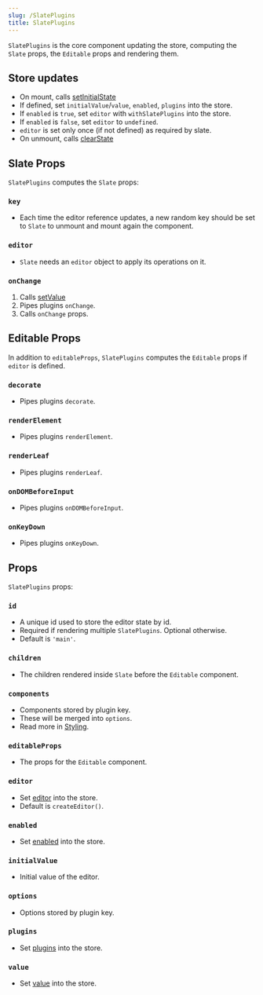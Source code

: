 ```yaml
---
slug: /SlatePlugins
title: SlatePlugins
---
```


`SlatePlugins` is the core component updating the store, computing the
`Slate` props, the `Editable` props and rendering them.

## Store updates

- On mount, calls [setInitialState](store#setinitialstate)
- If defined, set `initialValue`/`value`, `enabled`, `plugins` into the
  store.
- If `enabled` is `true`, set `editor` with `withSlatePlugins` into the
  store.
- If `enabled` is `false`, set `editor` to `undefined`.
- `editor` is set only once (if not defined) as required by slate.
- On unmount, calls [clearState](store#clearstate)

## Slate Props

`SlatePlugins` computes the `Slate` props:

### `key`

- Each time the editor reference updates, a new random key should be set
to `Slate` to unmount and mount again the component.

### `editor`

- `Slate` needs an `editor` object to apply its operations on it.

### `onChange`

1. Calls [setValue](store#setvalue)
2. Pipes plugins `onChange`.
3. Calls `onChange` props.

## Editable Props

In addition to `editableProps`, `SlatePlugins` computes the `Editable`
props if `editor` is defined.

### `decorate`

- Pipes plugins `decorate`.

### `renderElement`

- Pipes plugins `renderElement`.

### `renderLeaf`

- Pipes plugins `renderLeaf`.

### `onDOMBeforeInput`

- Pipes plugins `onDOMBeforeInput`.

### `onKeyDown`

- Pipes plugins `onKeyDown`.

## Props

`SlatePlugins` props:

### `id`

- A unique id used to store the editor state by id.
- Required if rendering multiple `SlatePlugins`. Optional otherwise.
- Default is `'main'`.

### `children`

- The children rendered inside `Slate` before the `Editable` component.

### `components`

- Components stored by plugin key.
- These will be merged into `options`.
- Read more in [Styling](styling#components).

### `editableProps`

- The props for the `Editable` component.

### `editor`

- Set [editor](store#editor) into the store.
- Default is `createEditor()`.

### `enabled`

- Set [enabled](store#enabled) into the store.

### `initialValue`

- Initial value of the editor.

### `options`

- Options stored by plugin key.

### `plugins`

- Set [plugins](store#plugins) into the store.

### `value`

- Set [value](store#value) into the store.

